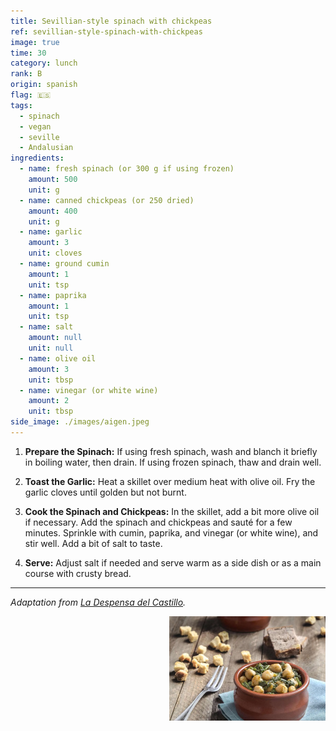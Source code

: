 ```yaml
---
title: Sevillian-style spinach with chickpeas
ref: sevillian-style-spinach-with-chickpeas
image: true
time: 30
category: lunch
rank: B
origin: spanish
flag: 🇪🇸
tags:
  - spinach
  - vegan
  - seville
  - Andalusian
ingredients:
  - name: fresh spinach (or 300 g if using frozen)
    amount: 500
    unit: g
  - name: canned chickpeas (or 250 dried)
    amount: 400
    unit: g
  - name: garlic
    amount: 3
    unit: cloves
  - name: ground cumin
    amount: 1
    unit: tsp
  - name: paprika
    amount: 1
    unit: tsp
  - name: salt
    amount: null
    unit: null
  - name: olive oil
    amount: 3
    unit: tbsp
  - name: vinegar (or white wine)
    amount: 2
    unit: tbsp
side_image: ./images/aigen.jpeg
---
```


1. **Prepare the Spinach:** If using fresh spinach, wash and blanch it briefly in boiling water, then drain. If using frozen spinach, thaw and drain well.

2. **Toast the Garlic:** Heat a skillet over medium heat with olive oil. Fry the garlic cloves until golden but not burnt.

3. **Cook the Spinach and Chickpeas:** In the skillet, add a bit more olive oil if necessary. Add the spinach and chickpeas and sauté for a few minutes. Sprinkle with cumin, paprika, and vinegar (or white wine), and stir well. Add a bit of salt to taste.

4. **Serve:** Adjust salt if needed and serve warm as a side dish or as a main course with crusty bread.

---

_Adaptation from [La Despensa del Castillo](https://ladespensadelcastillo.es/blog/espinacas-con-garbanzos-sevilla/)._

<img src="images/sevillian_style_spinach_chickpeas.jpg" style="width:250px; float:right;"/>